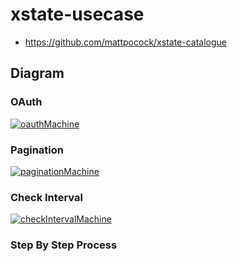 # xstate-usecase

- https://github.com/mattpocock/xstate-catalogue

## Diagram

### OAuth
[![oauthMachine](https://stately.ai/registry/machines/4752adca-fed8-4100-a4eb-b0b50d765db8.png)](https://stately.ai/viz/4752adca-fed8-4100-a4eb-b0b50d765db8)

### Pagination
[![paginationMachine](https://stately.ai/registry/machines/254b9cd7-c907-4687-8b46-b60e4787590b.png)](https://stately.ai/viz/254b9cd7-c907-4687-8b46-b60e4787590b)

### Check Interval
[![checkIntervalMachine](https://stately.ai/registry/machines/6389be35-887a-4e9f-8de4-0935a00b72b7.png)](https://stately.ai/viz/6389be35-887a-4e9f-8de4-0935a00b72b7)

### Step By Step Process